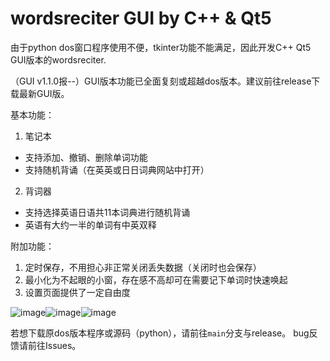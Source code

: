 # wordsreciter GUI by C++ & Qt5
由于python dos窗口程序使用不便，tkinter功能不能满足，因此开发C++ Qt5 GUI版本的wordsreciter.

（GUI v1.1.0报--）GUI版本功能已全面复刻或超越dos版本。建议前往release下载最新GUI版。

基本功能：
1. 笔记本
* 支持添加、撤销、删除单词功能
* 支持随机背诵（在英英或日日词典网站中打开）
2. 背词器
* 支持选择英语日语共11本词典进行随机背诵
* 英语有大约一半的单词有中英双释

附加功能：
1. 定时保存，不用担心非正常关闭丢失数据（关闭时也会保存）
2. 最小化为不起眼的小窗，存在感不高却可在需要记下单词时快速唤起
3. 设置页面提供了一定自由度

![image](https://user-images.githubusercontent.com/88281489/172046626-bd56a103-6f61-41a9-9020-176f14fa8bfb.png)![image](https://user-images.githubusercontent.com/88281489/172047069-52248a88-f167-4772-91a9-29a3d827c377.png)![image](https://user-images.githubusercontent.com/88281489/172057400-c0fe2f8b-1fc9-45ce-a820-d94d9a145230.png)

若想下载原dos版本程序或源码（python），请前往`main`分支与release。
bug反馈请前往Issues。
